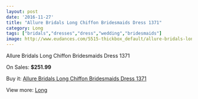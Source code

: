 ```yaml
---
layout: post
date: '2016-11-27'
title: "Allure Bridals Long Chiffon Bridesmaids Dress 1371"
category: Long
tags: ["bridals","dresses","dress","wedding","bridesmaids"]
image: http://www.eudances.com/5515-thickbox_default/allure-bridals-long-chiffon-bridesmaids-dress-1371.jpg
---
```

Allure Bridals Long Chiffon Bridesmaids Dress 1371

On Sales: **$251.99**
<a href="https://www.eudances.com/en/long/1893-allure-bridals-long-chiffon-bridesmaids-dress-1371.html"><amp-img layout="responsive" width="600" height="600" src="//www.eudances.com/5515-thickbox_default/allure-bridals-long-chiffon-bridesmaids-dress-1371.jpg" alt="Allure Bridals Long Chiffon Bridesmaids Dress 1371 0" /></a>
<a href="https://www.eudances.com/en/long/1893-allure-bridals-long-chiffon-bridesmaids-dress-1371.html"><amp-img layout="responsive" width="600" height="600" src="//www.eudances.com/5516-thickbox_default/allure-bridals-long-chiffon-bridesmaids-dress-1371.jpg" alt="Allure Bridals Long Chiffon Bridesmaids Dress 1371 1" /></a>

Buy it: [Allure Bridals Long Chiffon Bridesmaids Dress 1371](https://www.eudances.com/en/long/1893-allure-bridals-long-chiffon-bridesmaids-dress-1371.html "Allure Bridals Long Chiffon Bridesmaids Dress 1371")

View more: [Long](https://www.eudances.com/en/21-long "Long")